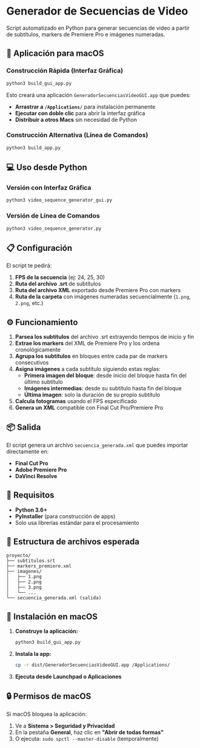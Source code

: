 # Generador de Secuencias de Video

Script automatizado en Python para generar secuencias de video a partir de subtítulos, markers de Premiere Pro e imágenes numeradas.

## 🚀 Aplicación para macOS

### Construcción Rápida (Interfaz Gráfica)
```bash
python3 build_gui_app.py
```

Esto creará una aplicación `GeneradorSecuenciasVideoGUI.app` que puedes:
- **Arrastrar a `/Applications/`** para instalación permanente
- **Ejecutar con doble clic** para abrir la interfaz gráfica
- **Distribuir a otros Macs** sin necesidad de Python

### Construcción Alternativa (Línea de Comandos)
```bash
python3 build_app.py
```

## 💻 Uso desde Python

### Versión con Interfaz Gráfica
```bash
python3 video_sequence_generator_gui.py
```

### Versión de Línea de Comandos
```bash
python3 video_sequence_generator.py
```

## 📋 Configuración

El script te pedirá:

1. **FPS de la secuencia** (ej: 24, 25, 30)
2. **Ruta del archivo .srt** de subtítulos
3. **Ruta del archivo XML** exportado desde Premiere Pro con markers
4. **Ruta de la carpeta** con imágenes numeradas secuencialmente (`1.png`, `2.png`, etc.)

## ⚙️ Funcionamiento

1. **Parsea los subtítulos** del archivo .srt extrayendo tiempos de inicio y fin
2. **Extrae los markers** del XML de Premiere Pro y los ordena cronológicamente
3. **Agrupa los subtítulos** en bloques entre cada par de markers consecutivos
4. **Asigna imágenes** a cada subtítulo siguiendo estas reglas:
   - **Primera imagen del bloque**: desde inicio del bloque hasta fin del último subtítulo
   - **Imágenes intermedias**: desde su subtítulo hasta fin del bloque
   - **Última imagen**: solo la duración de su propio subtítulo
5. **Calcula fotogramas** usando el FPS especificado
6. **Genera un XML** compatible con Final Cut Pro/Premiere Pro

## 📦 Salida

El script genera un archivo `secuencia_generada.xml` que puedes importar directamente en:
- **Final Cut Pro**
- **Adobe Premiere Pro**
- **DaVinci Resolve**

## 🔧 Requisitos

- **Python 3.6+**
- **PyInstaller** (para construcción de apps)
- Solo usa librerías estándar para el procesamiento

## 📁 Estructura de archivos esperada

```
proyecto/
├── subtitulos.srt
├── markers_premiere.xml
├── imagenes/
│   ├── 1.png
│   ├── 2.png
│   ├── 3.png
│   └── ...
└── secuencia_generada.xml (salida)
```

## 🍎 Instalación en macOS

1. **Construye la aplicación:**
   ```bash
   python3 build_gui_app.py
   ```

2. **Instala la app:**
   ```bash
   cp -r dist/GeneradorSecuenciasVideoGUI.app /Applications/
   ```

3. **Ejecuta desde Launchpad o Aplicaciones**

## 🔒 Permisos de macOS

Si macOS bloquea la aplicación:
1. Ve a **Sistema > Seguridad y Privacidad**
2. En la pestaña **General**, haz clic en **"Abrir de todas formas"**
3. O ejecuta: `sudo spctl --master-disable` (temporalmente)